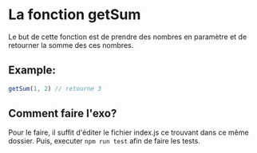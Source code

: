# La fonction getSum
Le but de cette fonction est de prendre des nombres en paramètre et de retourner la somme des ces nombres.

## Example:
```js
getSum(1, 2) // retourne 3
```
## Comment faire l'exo?
Pour le faire, il suffit d'éditer le fichier index.js ce trouvant dans ce même dossier.
Puis, executer ``npm run test`` afin de faire les tests.